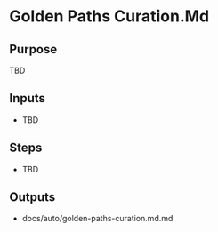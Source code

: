 # Golden Paths Curation.Md

## Purpose

TBD

## Inputs

- TBD

## Steps

- TBD

## Outputs

- docs/auto/golden-paths-curation.md.md
